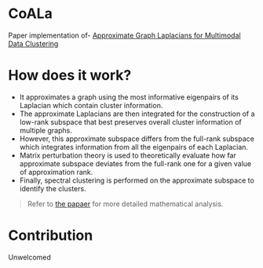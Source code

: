 # CoALa
Paper implementation of- [Approximate Graph Laplacians for Multimodal Data Clustering](https://ieeexplore.ieee.org/document/8859233)

# How does it work?
* It approximates a graph using the most informative eigenpairs of its Laplacian which contain cluster information.
* The approximate Laplacians are then integrated for the construction of a low-rank subspace that best preserves overall cluster information of multiple graphs.
* However, this approximate subspace differs from the full-rank subspace which integrates information from all the eigenpairs of each Laplacian.
* Matrix perturbation theory is used to theoretically evaluate how far approximate subspace deviates from the full-rank one for a given value of approximation rank.
* Finally, spectral clustering is performed on the approximate subspace to identify the clusters.

> Refer to [the papaer](https://ieeexplore.ieee.org/document/8859233) for more detailed mathematical analysis.

# Contribution
Unwelcomed